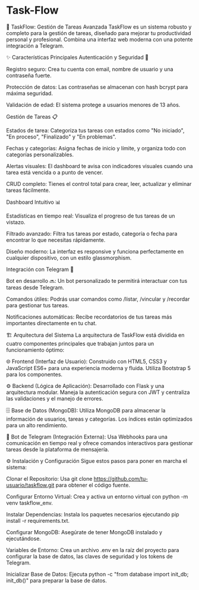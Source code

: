 # Task-Flow


🚀 TaskFlow: Gestión de Tareas Avanzada
TaskFlow es un sistema robusto y completo para la gestión de tareas, diseñado para mejorar tu productividad personal y profesional. Combina una interfaz web moderna con una potente integración a Telegram.

✨ Características Principales
Autenticación y Seguridad 🔐

Registro seguro: Crea tu cuenta con email, nombre de usuario y una contraseña fuerte.

Protección de datos: Las contraseñas se almacenan con hash bcrypt para máxima seguridad.

Validación de edad: El sistema protege a usuarios menores de 13 años.

Gestión de Tareas 📋

Estados de tarea: Categoriza tus tareas con estados como "No iniciado", "En proceso", "Finalizado" y "En problemas".

Fechas y categorías: Asigna fechas de inicio y límite, y organiza todo con categorías personalizables.

Alertas visuales: El dashboard te avisa con indicadores visuales cuando una tarea está vencida o a punto de vencer.

CRUD completo: Tienes el control total para crear, leer, actualizar y eliminar tareas fácilmente.

Dashboard Intuitivo 📊

Estadísticas en tiempo real: Visualiza el progreso de tus tareas de un vistazo.

Filtrado avanzado: Filtra tus tareas por estado, categoría o fecha para encontrar lo que necesitas rápidamente.

Diseño moderno: La interfaz es responsive y funciona perfectamente en cualquier dispositivo, con un estilo glassmorphism.

Integración con Telegram 🤖

Bot en desarrollo 🔜: Un bot personalizado te permitirá interactuar con tus tareas desde Telegram.

Comandos útiles: Podrás usar comandos como /listar, /vincular y /recordar para gestionar tus tareas.

Notificaciones automáticas: Recibe recordatorios de tus tareas más importantes directamente en tu chat.

🏗️ Arquitectura del Sistema
La arquitectura de TaskFlow está dividida en cuatro componentes principales que trabajan juntos para un funcionamiento óptimo:

🌐 Frontend (Interfaz de Usuario): Construido con HTML5, CSS3 y JavaScript ES6+ para una experiencia moderna y fluida. Utiliza Bootstrap 5 para los componentes.

⚙️ Backend (Lógica de Aplicación): Desarrollado con Flask y una arquitectura modular. Maneja la autenticación segura con JWT y centraliza las validaciones y el manejo de errores.

🗄️ Base de Datos (MongoDB): Utiliza MongoDB para almacenar la información de usuarios, tareas y categorías. Los índices están optimizados para un alto rendimiento.

🤖 Bot de Telegram (Integración Externa): Usa Webhooks para una comunicación en tiempo real y ofrece comandos interactivos para gestionar tareas desde la plataforma de mensajería.

⚙️ Instalación y Configuración
Sigue estos pasos para poner en marcha el sistema:

Clonar el Repositorio: Usa git clone https://github.com/tu-usuario/taskflow.git para obtener el código fuente.

Configurar Entorno Virtual: Crea y activa un entorno virtual con python -m venv taskflow_env.

Instalar Dependencias: Instala los paquetes necesarios ejecutando pip install -r requirements.txt.

Configurar MongoDB: Asegúrate de tener MongoDB instalado y ejecutándose.

Variables de Entorno: Crea un archivo .env en la raíz del proyecto para configurar la base de datos, las claves de seguridad y los tokens de Telegram.

Inicializar Base de Datos: Ejecuta python -c "from database import init_db; init_db()" para preparar la base de datos.
